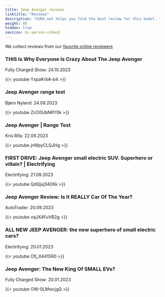 ```yaml
---
title: Jeep Avenger reviews
linktitle: "Reviews"
description: "EVKX.net helps you find the best review for this model. "
weight: 80
hidden: true
navicon: bi-person-video2
---
```

We collect reviews from our [favorite online reviewers](/guides/evreviewers/)

<div class="container text-center shadow p-2 pe-4 mb-5 bg-body-tertiary rounded border">
<h3>THIS Is Why Everyone Is Crazy About The Jeep Avenger</h3>
<p>Fully Charged Show: 24.10.2023</p>

{{< youtube YxpaKrbA-b4 >}}

</div>
<div class="container text-center shadow p-2 pe-4 mb-5 bg-body-tertiary rounded border">
<h3>Jeep Avenger range test</h3>
<p>Bjørn Nyland: 24.09.2023</p>

{{< youtube ZcO0UbNRY0k >}}

</div>
<div class="container text-center shadow p-2 pe-4 mb-5 bg-body-tertiary rounded border">
<h3>Jeep Avenger | Range Test</h3>
<p>Kris Rifa: 22.09.2023</p>

{{< youtube jnWpyCLQJHg >}}

</div>
<div class="container text-center shadow p-2 pe-4 mb-5 bg-body-tertiary rounded border">
<h3>FIRST DRIVE: Jeep Avenger small electric SUV. Superhero or villain? | Electrifying</h3>
<p>Electrifying: 21.09.2023</p>

{{< youtube QdQjxj340Xk >}}

</div>
<div class="container text-center shadow p-2 pe-4 mb-5 bg-body-tertiary rounded border">
<h3>Jeep Avenger Review: Is It REALLY Car Of The Year?</h3>
<p>AutoTrader: 20.09.2023</p>

{{< youtube vqJX4FuVB2g >}}

</div>
<div class="container text-center shadow p-2 pe-4 mb-5 bg-body-tertiary rounded border">
<h3>ALL NEW JEEP AVENGER: the new superhero of small electric cars?</h3>
<p>Electrifying: 20.01.2023</p>

{{< youtube Ofj_X4415R0 >}}

</div>
<div class="container text-center shadow p-2 pe-4 mb-5 bg-body-tertiary rounded border">
<h3>Jeep Avenger: The New King Of SMALL EVs?</h3>
<p>Fully Charged Show: 20.01.2023</p>

{{< youtube OW-0LMwcjgQ >}}

</div>
